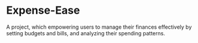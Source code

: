 # Expense-Ease
A project, which empowering users to manage their finances effectively by setting budgets and bills, and analyzing their spending patterns.
